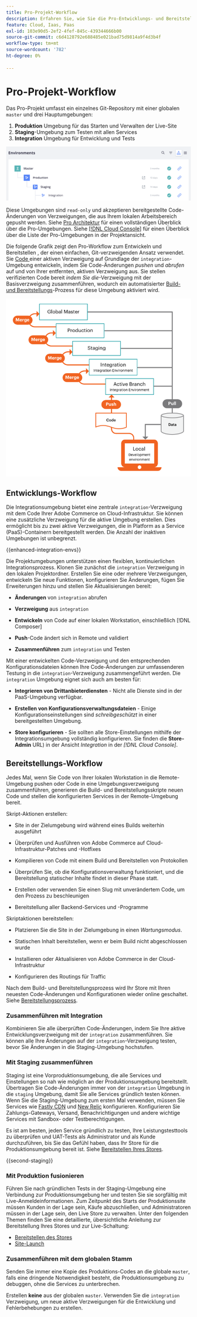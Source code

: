 ```yaml
---
title: Pro-Projekt-Workflow
description: Erfahren Sie, wie Sie die Pro-Entwicklungs- und Bereitstellungs-Workflows verwenden.
feature: Cloud, Iaas, Paas
exl-id: 103e90d5-2ef2-4fef-845c-439344666b00
source-git-commit: c6d4128792e688485e021bad75d9814a9f4d3b4f
workflow-type: tm+mt
source-wordcount: '782'
ht-degree: 0%

---
```


# Pro-Projekt-Workflow

Das Pro-Projekt umfasst ein einzelnes Git-Repository mit einer globalen `master` und drei Hauptumgebungen:

1. **Produktion** Umgebung für das Starten und Verwalten der Live-Site
1. **Staging**-Umgebung zum Testen mit allen Services
1. **Integration** Umgebung für Entwicklung und Tests

![Pro Umgebungsliste](../../assets/pro-environments.png)

Diese Umgebungen sind `read-only` und akzeptieren bereitgestellte Code-Änderungen von Verzweigungen, die aus Ihrem lokalen Arbeitsbereich gepusht werden. Siehe [Pro Architektur](pro-architecture.md) für einen vollständigen Überblick über die Pro-Umgebungen. Siehe [[!DNL Cloud Console]](../project/overview.md#cloud-console) für einen Überblick über die Liste der Pro-Umgebungen in der Projektansicht.

Die folgende Grafik zeigt den Pro-Workflow zum Entwickeln und Bereitstellen , der einen einfachen, Git-verzweigenden Ansatz verwendet. Sie [ Code ](#development-workflow) einer aktiven Verzweigung auf Grundlage der `integration`-Umgebung entwickeln, indem Sie Code-Änderungen _pushen_ und _abrufen_ auf und von Ihrer entfernten, aktiven Verzweigung aus. Sie stellen verifizierten Code bereit _indem Sie die_-Verzweigung mit der Basisverzweigung zusammenführen, wodurch ein automatisierter [Build- und Bereitstellungs](#deployment-workflow)-Prozess für diese Umgebung aktiviert wird.

![Allgemeine Ansicht des Entwicklungs-Workflows der Pro-Architektur](../../assets/pro-dev-workflow.png)

## Entwicklungs-Workflow

Die Integrationsumgebung bietet eine zentrale `integration`-Verzweigung mit dem Code Ihrer Adobe Commerce on Cloud-Infrastruktur. Sie können eine zusätzliche Verzweigung für die aktive Umgebung erstellen. Dies ermöglicht bis zu zwei aktive Verzweigungen, die in Platform as a Service (PaaS)-Containern bereitgestellt werden. Die Anzahl der inaktiven Umgebungen ist unbegrenzt.

{{enhanced-integration-envs}}

Die Projektumgebungen unterstützen einen flexiblen, kontinuierlichen Integrationsprozess. Klonen Sie zunächst die `integration` Verzweigung in den lokalen Projektordner. Erstellen Sie eine oder mehrere Verzweigungen, entwickeln Sie neue Funktionen, konfigurieren Sie Änderungen, fügen Sie Erweiterungen hinzu und stellen Sie Aktualisierungen bereit:

- **Änderungen** von `integration` abrufen

- **Verzweigung** aus `integration`

- **Entwickeln** von Code auf einer lokalen Workstation, einschließlich [!DNL Composer]

- **Push**-Code ändert sich in Remote und validiert

- **Zusammenführen** zum `integration` und Testen

Mit einer entwickelten Code-Verzweigung und den entsprechenden Konfigurationsdateien können Ihre Code-Änderungen zur umfassenderen Testung in die `integration`-Verzweigung zusammengeführt werden. Die `integration` Umgebung eignet sich auch am besten für:

- **Integrieren von Drittanbieterdiensten** - Nicht alle Dienste sind in der PaaS-Umgebung verfügbar.

- **Erstellen von Konfigurationsverwaltungsdateien** - Einige Konfigurationseinstellungen sind _schreibgeschützt_ in einer bereitgestellten Umgebung.

- **Store konfigurieren** - Sie sollten alle Store-Einstellungen mithilfe der Integrationsumgebung vollständig konfigurieren. Sie finden die **Store-Admin** URL) in der Ansicht _Integration_ in der _[!DNL Cloud Console]_.

## Bereitstellungs-Workflow

Jedes Mal, wenn Sie Code von Ihrer lokalen Workstation in die Remote-Umgebung pushen oder Code in eine Umgebungsverzweigung zusammenführen, generieren die Build- und Bereitstellungsskripte neuen Code und stellen die konfigurierten Services in der Remote-Umgebung bereit.

Skript-Aktionen erstellen:

- Site in der Zielumgebung wird während eines Builds weiterhin ausgeführt

- Überprüfen und Ausführen von Adobe Commerce auf Cloud-Infrastruktur-Patches und -Hotfixes

- Kompilieren von Code mit einem Build und Bereitstellen von Protokollen

- Überprüfen Sie, ob die Konfigurationsverwaltung funktioniert, und die Bereitstellung statischer Inhalte findet in dieser Phase statt.

- Erstellen oder verwenden Sie einen Slug mit unverändertem Code, um den Prozess zu beschleunigen

- Bereitstellung aller Backend-Services und -Programme

Skriptaktionen bereitstellen:

- Platzieren Sie die Site in der Zielumgebung in einen _Wartungsmodus_.

- Statischen Inhalt bereitstellen, wenn er beim Build nicht abgeschlossen wurde

- Installieren oder Aktualisieren von Adobe Commerce in der Cloud-Infrastruktur

- Konfigurieren des Routings für Traffic

Nach dem Build- und Bereitstellungsprozess wird Ihr Store mit Ihren neuesten Code-Änderungen und Konfigurationen wieder online geschaltet. Siehe [Bereitstellungsprozess](../deploy/process.md).

### Zusammenführen mit Integration

Kombinieren Sie alle überprüften Code-Änderungen, indem Sie Ihre aktive Entwicklungsverzweigung mit der `integration` zusammenführen. Sie können alle Ihre Änderungen auf der `integration`-Verzweigung testen, bevor Sie Änderungen in die Staging-Umgebung hochstufen.

### Mit Staging zusammenführen

Staging ist eine Vorproduktionsumgebung, die alle Services und Einstellungen so nah wie möglich an der Produktionsumgebung bereitstellt. Übertragen Sie Code-Änderungen immer von der `integration` Umgebung in die `staging` Umgebung, damit Sie alle Services gründlich testen können. Wenn Sie die Staging-Umgebung zum ersten Mal verwenden, müssen Sie Services wie [Fastly CDN](../cdn/fastly.md) und [New Relic](../monitor/new-relic-service.md) konfigurieren. Konfigurieren Sie Zahlungs-Gateways, Versand, Benachrichtigungen und andere wichtige Services mit Sandbox- oder Testberechtigungen.

Es ist am besten, jeden Service gründlich zu testen, Ihre Leistungstesttools zu überprüfen und UAT-Tests als Administrator und als Kunde durchzuführen, bis Sie das Gefühl haben, dass Ihr Store für die Produktionsumgebung bereit ist. Siehe [Bereitstellen Ihres Stores](../deploy/staging-production.md).

{{second-staging}}

### Mit Produktion fusionieren

Führen Sie nach gründlichen Tests in der Staging-Umgebung eine Verbindung zur Produktionsumgebung her und testen Sie sie sorgfältig mit Live-Anmeldeinformationen. Zum Zeitpunkt des Starts der Produktionssite müssen Kunden in der Lage sein, Käufe abzuschließen, und Administratoren müssen in der Lage sein, den Live Store zu verwalten. Unter den folgenden Themen finden Sie eine detaillierte, übersichtliche Anleitung zur Bereitstellung Ihres Stores und zur Live-Schaltung:

- [Bereitstellen des Stores](../deploy/staging-production.md)
- [Site-Launch](../launch/overview.md)

### Zusammenführen mit dem globalen Stamm

Senden Sie immer eine Kopie des Produktions-Codes an die globale `master`, falls eine dringende Notwendigkeit besteht, die Produktionsumgebung zu debuggen, ohne die Services zu unterbrechen.

Erstellen **keine** aus der globalen `master`. Verwenden Sie die `integration` Verzweigung, um neue aktive Verzweigungen für die Entwicklung und Fehlerbehebungen zu erstellen.

